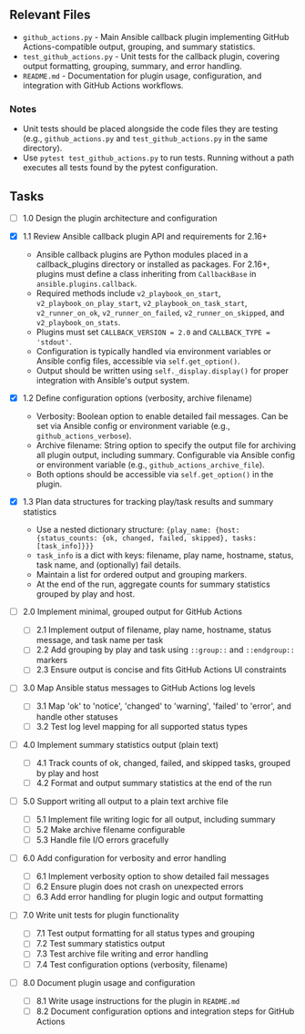 ## Relevant Files

- `github_actions.py` - Main Ansible callback plugin implementing GitHub Actions-compatible output, grouping, and summary statistics.
- `test_github_actions.py` - Unit tests for the callback plugin, covering output formatting, grouping, summary, and error handling.
- `README.md` - Documentation for plugin usage, configuration, and integration with GitHub Actions workflows.

### Notes

- Unit tests should be placed alongside the code files they are testing (e.g., `github_actions.py` and `test_github_actions.py` in the same directory).
- Use `pytest test_github_actions.py` to run tests. Running without a path executes all tests found by the pytest configuration.

## Tasks


- [ ] 1.0 Design the plugin architecture and configuration
- [x] 1.1 Review Ansible callback plugin API and requirements for 2.16+
  - Ansible callback plugins are Python modules placed in a callback_plugins directory or installed as packages. For 2.16+, plugins must define a class inheriting from `CallbackBase` in `ansible.plugins.callback`.
  - Required methods include `v2_playbook_on_start`, `v2_playbook_on_play_start`, `v2_playbook_on_task_start`, `v2_runner_on_ok`, `v2_runner_on_failed`, `v2_runner_on_skipped`, and `v2_playbook_on_stats`.
  - Plugins must set `CALLBACK_VERSION = 2.0` and `CALLBACK_TYPE = 'stdout'`.
  - Configuration is typically handled via environment variables or Ansible config files, accessible via `self.get_option()`.
  - Output should be written using `self._display.display()` for proper integration with Ansible's output system.
- [x] 1.2 Define configuration options (verbosity, archive filename)
  - Verbosity: Boolean option to enable detailed fail messages. Can be set via Ansible config or environment variable (e.g., `github_actions_verbose`).
  - Archive filename: String option to specify the output file for archiving all plugin output, including summary. Configurable via Ansible config or environment variable (e.g., `github_actions_archive_file`).
  - Both options should be accessible via `self.get_option()` in the plugin.
- [x] 1.3 Plan data structures for tracking play/task results and summary statistics
  - Use a nested dictionary structure: `{play_name: {host: {status_counts: {ok, changed, failed, skipped}, tasks: [task_info]}}}`
  - `task_info` is a dict with keys: filename, play name, hostname, status, task name, and (optionally) fail details.
  - Maintain a list for ordered output and grouping markers.
  - At the end of the run, aggregate counts for summary statistics grouped by play and host.

- [ ] 2.0 Implement minimal, grouped output for GitHub Actions
  - [ ] 2.1 Implement output of filename, play name, hostname, status message, and task name per task
  - [ ] 2.2 Add grouping by play and task using `::group::` and `::endgroup::` markers
  - [ ] 2.3 Ensure output is concise and fits GitHub Actions UI constraints

- [ ] 3.0 Map Ansible status messages to GitHub Actions log levels
  - [ ] 3.1 Map 'ok' to 'notice', 'changed' to 'warning', 'failed' to 'error', and handle other statuses
  - [ ] 3.2 Test log level mapping for all supported status types

- [ ] 4.0 Implement summary statistics output (plain text)
  - [ ] 4.1 Track counts of ok, changed, failed, and skipped tasks, grouped by play and host
  - [ ] 4.2 Format and output summary statistics at the end of the run

- [ ] 5.0 Support writing all output to a plain text archive file
  - [ ] 5.1 Implement file writing logic for all output, including summary
  - [ ] 5.2 Make archive filename configurable
  - [ ] 5.3 Handle file I/O errors gracefully

- [ ] 6.0 Add configuration for verbosity and error handling
  - [ ] 6.1 Implement verbosity option to show detailed fail messages
  - [ ] 6.2 Ensure plugin does not crash on unexpected errors
  - [ ] 6.3 Add error handling for plugin logic and output formatting

- [ ] 7.0 Write unit tests for plugin functionality
  - [ ] 7.1 Test output formatting for all status types and grouping
  - [ ] 7.2 Test summary statistics output
  - [ ] 7.3 Test archive file writing and error handling
  - [ ] 7.4 Test configuration options (verbosity, filename)

- [ ] 8.0 Document plugin usage and configuration
  - [ ] 8.1 Write usage instructions for the plugin in `README.md`
  - [ ] 8.2 Document configuration options and integration steps for GitHub Actions
